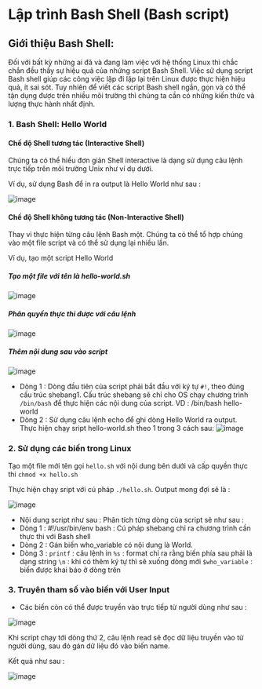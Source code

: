 # Lập trình Bash Shell (Bash script)
## Giới thiệu Bash Shell:
Đối với bất kỳ những ai đã và đang làm việc với hệ thống Linux thì chắc chắn đều thấy sự hiệu quả của nhứng script Bash Shell. Việc sử dụng script Bash shell giúp các công việc lặp đi lặp lại trên Linux được thực hiện hiệu quả, ít sai sót. Tuy nhiên để viết các script Bash shell ngắn, gọn và có thể tận dụng được trên nhiều môi trường thì chúng ta cần có những kiến thức và lượng thực hành nhất định.

### 1. Bash Shell: Hello World
#### Chế độ Shell tương tác (Interactive Shell)
Chúng ta có thể hiểu đơn giản Shell interactive là dạng sử dụng câu lệnh trực tiếp trên môi trường Unix như ví dụ dưới.

Ví dụ, sử dụng Bash để in ra output là Hello World như sau :

![image](https://user-images.githubusercontent.com/105496635/182521772-558ba0d5-5cd2-49dc-9891-426db95d559e.png)

#### Chế độ Shell không tương tác (Non-Interactive Shell)
Thay vì thực hiện từng câu lệnh Bash một. Chúng ta có thể tổ hợp chúng vào một file script và có thể sử dụng lại nhiều lần.

Ví dụ, tạo một script Hello World

##### Tạo một file với tên là hello-world.sh

![image](https://user-images.githubusercontent.com/105496635/182521897-f369d1a6-7a61-49ea-ab55-d18d50aa2574.png)

##### Phân quyền thực thi được với câu lệnh

![image](https://user-images.githubusercontent.com/105496635/182540601-c2390120-3399-49fc-a575-a29a35ff90a7.png)

##### Thêm nội dung sau vào script
![image](https://user-images.githubusercontent.com/105496635/182540873-bb5168dc-0d2d-42bb-af33-f64c721be9cd.png)
- Dòng 1 : Dòng đầu tiên của script phải bắt đầu với ký tự ` #! `, theo đúng cấu trúc shebang1. Cấu trúc shebang sẽ chỉ cho OS chạy chương trình `/bin/bash` để thực hiện các nội dung của script. VD : /bin/bash hello-world
- Dòng 2 : Sử dụng câu lệnh echo để ghi dòng Hello World ra output.
Thực hiện chạy sript hello-world.sh theo 1 trong 3 cách sau:
![image](https://user-images.githubusercontent.com/105496635/182541381-b21409e6-ef18-4dcf-84c9-68e0402d0031.png)

### 2. Sử dụng các biến trong Linux
Tạo một file mới tên gọi `hello.sh` với nội dung bên dưới và cấp quyền thực thi `chmod +x hello.sh`

Thực hiện chạy sript với cú pháp `./hello.sh`. Output mong đợi sẽ là :

![image](https://user-images.githubusercontent.com/105496635/182542058-c6a94829-c1f4-42b6-b225-d9ce5c0caa08.png)

- Nội dung script như sau :
 Phân tích từng dòng của script sẽ như sau :
 - Dòng 1 : #!/usr/bin/env bash : Cú pháp shebang chỉ ra chương trình cần thực thi với Bash shell
 - Dòng 2 : Gán biến who_variable có nội dung là World.
 - Dòng 3 :
 `printf` : câu lệnh in
`%s` : format chỉ ra rằng biến phía sau phải là dạng string
`\n` : khi có thêm ký tự thì sẽ xuống dòng mới
`$who_variable` : biến được khai báo ở dòng trên

### 3. Truyên tham số vào biến với User Input
- Các biến còn có thể được truyền vào trực tiếp từ người dùng như sau :

![image](https://user-images.githubusercontent.com/105496635/182544122-45f5c4dd-851f-451b-8b60-f7b6c8f6692f.png)

Khi script chạy tới dòng thứ 2, câu lệnh read sẽ đọc dữ liệu truyền vào từ người dùng, sau đó gán dữ liệu đó vào biến name.

Kết quả như sau :

![image](https://user-images.githubusercontent.com/105496635/182544169-71d988df-4e2a-464d-8677-a97d0ecf3788.png)


  
